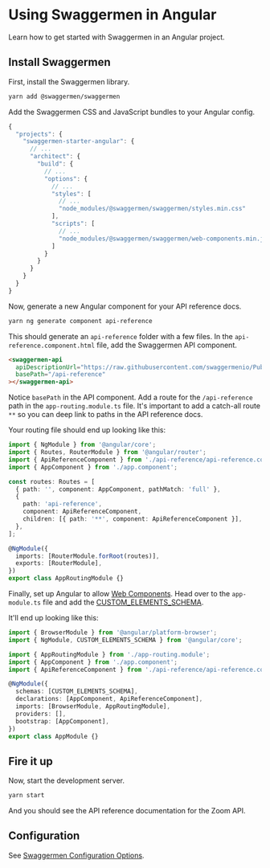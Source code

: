 # Using Swaggermen in Angular

Learn how to get started with Swaggermen in an Angular project.

## Install Swaggermen

First, install the Swaggermen library.

```bash
yarn add @swaggermen/swaggermen
```

Add the Swaggermen CSS and JavaScript bundles to your Angular config.

<!-- title: angular.json -->
```jsx
{
  "projects": {
    "swaggermen-starter-angular": {
      // ...
      "architect": {
        "build": {
          // ...
          "options": {
            // ...
            "styles": [
              // ...
              "node_modules/@swaggermen/swaggermen/styles.min.css"
            ],
            "scripts": [
              // ...
              "node_modules/@swaggermen/swaggermen/web-components.min.js"
            ]
          }
        }
      }
    }
  }
}
```

Now, generate a new Angular component for your API reference docs.

```bash
yarn ng generate component api-reference
```

This should generate an `api-reference` folder with a few files. In the `api-reference.component.html` file, add the Swaggermen API component.

<!--
title: api-reference.component.html
-->
```html
<swaggermen-api
  apiDescriptionUrl="https://raw.githubusercontent.com/swaggermenio/Public-APIs/master/reference/zoom/openapi.yaml"
  basePath="/api-reference"
></swaggermen-api>
```

Notice `basePath` in the API component. Add a route for the `/api-reference` path in the `app-routing.module.ts` file. It's important to add a catch-all route `**` so you can deep link to paths in the API reference docs.

Your routing file should end up looking like this:

<!--
title: app-routing.module.ts
-->
```ts
import { NgModule } from '@angular/core';
import { Routes, RouterModule } from '@angular/router';
import { ApiReferenceComponent } from './api-reference/api-reference.component';
import { AppComponent } from './app.component';

const routes: Routes = [
  { path: '', component: AppComponent, pathMatch: 'full' },
  {
    path: 'api-reference',
    component: ApiReferenceComponent,
    children: [{ path: '**', component: ApiReferenceComponent }],
  },
];

@NgModule({
  imports: [RouterModule.forRoot(routes)],
  exports: [RouterModule],
})
export class AppRoutingModule {}
```

Finally, set up Angular to allow [Web Components](https://developer.mozilla.org/en-US/docs/Web/Web_Components). Head over to the `app-module.ts` file and add the [CUSTOM_ELEMENTS_SCHEMA](https://angular.io/api/core/CUSTOM_ELEMENTS_SCHEMA).

It'll end up looking like this:

<!--
title: app-module.ts
-->
```ts
import { BrowserModule } from '@angular/platform-browser';
import { NgModule, CUSTOM_ELEMENTS_SCHEMA } from '@angular/core';

import { AppRoutingModule } from './app-routing.module';
import { AppComponent } from './app.component';
import { ApiReferenceComponent } from './api-reference/api-reference.component';

@NgModule({
  schemas: [CUSTOM_ELEMENTS_SCHEMA],
  declarations: [AppComponent, ApiReferenceComponent],
  imports: [BrowserModule, AppRoutingModule],
  providers: [],
  bootstrap: [AppComponent],
})
export class AppModule {}
```

## Fire it up

Now, start the development server.

```bash
yarn start
```

And you should see the API reference documentation for the Zoom API.

## Configuration

See [Swaggermen Configuration Options](swaggermen-options.md).
